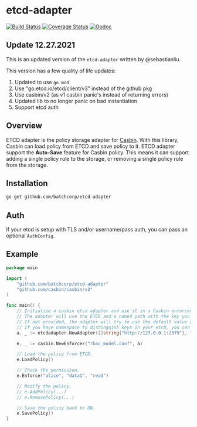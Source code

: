 etcd-adapter
====

[![Build Status](https://travis-ci.org/sebastianliu/etcd-adapter.svg?branch=master)](https://travis-ci.org/sebastianliu/etcd-adapter)
[![Coverage Status](https://coveralls.io/repos/github/sebastianliu/etcd-adapter/badge.svg)](https://coveralls.io/github/sebastianliu/etcd-adapter)
[![Godoc](https://godoc.org/github.com/sebastianliu/etcd-adapter?status.svg)](https://godoc.org/github.com/sebastianliu/etcd-adapter)

## Update 12.27.2021

This is an updated version of the `etcd-adapter` written by @sebastianliu.

This version has a few quality of life updates:

1. Updated to use `go mod`
2. Use "go.etcd.io/etcd/client/v3" instead of the github pkg
3. Use casbin/v2 (as v1 casbin panic's instead of returning errors)
4. Updated lib to no longer panic on bad instantiation
5. Support etcd auth 

## Overview

ETCD adapter is the policy storage adapter for [Casbin](https://github.com/casbin/casbin). With this library, Casbin can load policy from ETCD and save policy to it. ETCD adapter support the __Auto-Save__ feature for Casbin policy. This means it can support adding a single policy rule to the storage, or removing a single policy rule from the storage.

## Installation
```bash
go get github.com/batchcorp/etcd-adapter
```

## Auth

If your etcd is setup with TLS and/or username/pass auth, you can pass an
optional `AuthConfig`.

## Example
```go
package main

import (
	"github.com/batchcorp/etcd-adapter"
	"github.com/casbin/casbin/v2"
)

func main() {
	// Initialize a casbin etcd adapter and use it in a Casbin enforcer:
	// The adapter will use the ETCD and a named path with the key you give.
	// If not provided, the adapter will try to use the default value casbin_policy.
	// If you have namespace to distinguish keys in your etcd, you can use your_namespace/casbin_root_path
	a, _ := etcdadapter.NewAdapter([]string{"http://127.0.0.1:2379"}, "casbin_policy_test", nil) // Your etcd endpoints and the path key.

	e, _ := casbin.NewEnforcer("rbac_model.conf", a)

	// Load the policy from ETCD.
	e.LoadPolicy()

	// Check the permission.
	e.Enforce("alice", "data1", "read")

	// Modify the policy.
	// e.AddPolicy(...)
	// e.RemovePolicy(...)

	// Save the policy back to DB.
	e.SavePolicy()
}
```
